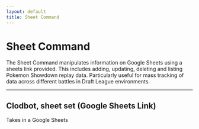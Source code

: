 ```yaml
---
layout: default
title: Sheet Command
---
```


# Sheet Command

The Sheet Command manipulates information on Google Sheets using a sheets link provided. This includes adding, updating, deleting and listing Pokemon Showdown replay data. Particularly useful for mass tracking of data across different battles in Draft League environments.

<hr class="line">

## Clodbot, sheet set (Google Sheets Link)

Takes in a Google Sheets